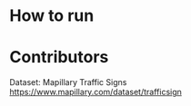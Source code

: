 # How to run

# Contributors

Dataset: Mapillary Traffic Signs https://www.mapillary.com/dataset/trafficsign